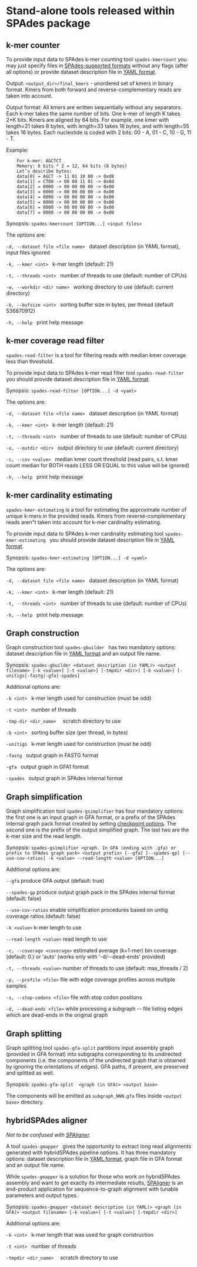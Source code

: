 # Stand-alone tools released within SPAdes package


## k-mer counter

To provide input data to SPAdes k-mer counting tool `spades-kmercount` you may just specify files in [SPAdes-supported formats](running.md#spades-input) without any flags (after all options) or provide dataset description file in [YAML format](running.md#specifying-multiple-libraries-with-yaml-data-set-file).

Output: `<output_dir>/final_kmers` - unordered set of kmers in binary format. Kmers from both forward and reverse-complementary reads are taken into account.

Output format: All kmers are written sequentially without any separators. Each k-mer takes the same number of bits. One k-mer of length K takes 2*K bits. Kmers are aligned by 64 bits. For example, one kmer with length=21 takes 8 bytes, with length=33 takes 16 bytes, and with length=55 takes 16 bytes. Each nucleotide is coded with 2 bits: 00 - A, 01 - C, 10 - G, 11 - T.
                                                 
Example:

        For k-mer: AGCTCT
        Memory: 6 bits * 2 = 12, 64 bits (8 bytes)
        Let’s describe bytes:
        data[0] = AGCT -> 11 01 10 00 -> 0xd8
        data[1] = CT00 -> 00 00 11 01 -> 0x0d
        data[2] = 0000 -> 00 00 00 00 -> 0x00
        data[3] = 0000 -> 00 00 00 00 -> 0x00
        data[4] = 0000 -> 00 00 00 00 -> 0x00
        data[5] = 0000 -> 00 00 00 00 -> 0x00
        data[6] = 0000 -> 00 00 00 00 -> 0x00
        data[7] = 0000 -> 00 00 00 00 -> 0x00

Synopsis: `spades-kmercount [OPTION...] <input files>`

The options are:

`-d, --dataset file <file name> `
    dataset description (in YAML format), input files ignored

`-k, --kmer <int> `
    k-mer length (default: 21)

`-t, --threads <int> `
    number of threads to use (default: number of CPUs)

`-w, --workdir <dir name> `
    working directory to use (default: current directory)

`-b, --bufsize <int> `
    sorting buffer size in bytes, per thread (default 536870912)

`-h, --help `
    print help message


## k-mer coverage read filter

`spades-read-filter` is a tool for filtering reads with median kmer coverage less than threshold.

To provide input data to SPAdes k-mer read filter tool `spades-read-filter ` you should provide dataset description file in [YAML format](running.md#specifying-multiple-libraries-with-yaml-data-set-file).

Synopsis: `spades-read-filter [OPTION...] -d <yaml>`

The options are:

`-d, --dataset file <file name> `
    dataset description (in YAML format)

`-k, --kmer <int> `
    k-mer length (default: 21)

`-t, --threads <int> `
    number of threads to use (default: number of CPUs)

`-o, --outdir <dir> `
    output directory to use (default: current directory)

`-c, --cov <value> `
    median kmer count threshold (read pairs, s.t. kmer count median for BOTH reads LESS OR EQUAL to this value will be ignored)

`-h, --help `
    print help message


## k-mer cardinality estimating

`spades-kmer-estimating` is a tool for estimating the approximate number of unique k-mers in the provided reads. Kmers from reverse-complementary reads aren"t taken into account for k-mer cardinality estimating.

To provide input data to SPAdes k-mer cardinality estimating tool `spades-kmer-estimating ` you should provide dataset description file in [YAML format](running.md#specifying-multiple-libraries-with-yaml-data-set-file).

Synopsis: `spades-kmer-estimating [OPTION...] -d <yaml>`

The options are:

`-d, --dataset file <file name> `
    dataset description (in YAML format)

`-k, --kmer <int> `
    k-mer length (default: 21)

`-t, --threads <int> `
    number of threads to use (default: number of CPUs)

`-h, --help `
    print help message


## Graph construction
Graph construction tool `spades-gbuilder ` has two mandatory options: dataset description file in [YAML format](running.md#specifying-multiple-libraries-with-yaml-data-set-file) and an output file name.

Synopsis: `spades-gbuilder <dataset description (in YAML)> <output filename> [-k <value>] [-t <value>] [-tmpdir <dir>] [-b <value>] [-unitigs|-fastg|-gfa|-spades]`

Additional options are:

`-k <int> `
    k-mer length used for construction (must be odd)

`-t <int> `
    number of threads

`-tmp-dir <dir_name>  `
    scratch directory to use

`-b <int> `
    sorting buffer size (per thread, in bytes)

`-unitigs `
    k-mer length used for construction (must be odd)

`-fastg `
    output graph in FASTG format

`-gfa `
    output graph in GFA1 format

`-spades `
    output graph in SPAdes internal format

## Graph simplification

Graph simplification tool `spades-gsimplifier` has four mandatory options: the first one is an input graph in GFA format, or a prefix of the SPAdes internal graph pack format created by setting [checkpoint options](running.md#pipeline-options). The second one is the prefix of the output simplified graph. The last two are the k-mer size and the read length.

Synopsis: `spades-gsimplifier <graph. In GFA (ending with .gfa) or prefix to SPAdes graph pack> <output prefix> [--gfa] [--spades-gp] [--use-cov-ratios] -k <value> --read-length <value> [OPTION...]`

Additional options are:

`--gfa`
    produce GFA output (default: true)

`--spades-gp` 
    produce output graph pack in the SPAdes internal format (default: false)

`--use-cov-ratios` 
    enable simplification procedures based on unitig coverage ratios (default: false)

`-k <value>`
    k-mer length to use

`--read-length <value>`
    read length to use

`-c, --coverage <coverage>`
    estimated average (k+1-mer) bin coverage (default: 0.) or 'auto' (works only with '-d/--dead-ends' provided)

`-t, --threads <value>`
    number of threads to use (default: max_threads / 2)

`-p, --profile <file>`
    file with edge coverage profiles across multiple samples

`-s, --stop-codons <file>`
    file with stop codon positions

`-d, --dead-ends <file>`
    while processing a subgraph -- file listing edges which are dead-ends in the
    original graph


## Graph splitting
Graph splitting tool `spades-gfa-split` partitions input assembly graph (provided in GFA format) into subgraphs corresponding to its undirected components (i.e. the components of the undirected graph that is obtained by ignoring the orientations of edges). GFA paths, if present, are preserved and splitted as well.

Synopsis: `spades-gfa-split  <graph (in GFA)> <output base>`

The components will be emitted as `subgraph_NNN.gfa` files inside `<output base>` directory.

## hybridSPAdes aligner

_Not to be confused with [SPAligner](spaligner.md)._

A tool `spades-gmapper ` gives the opportunity to extract long read alignments generated with hybridSPAdes pipeline options. It has three mandatory options: dataset description file in [YAML format](running.md#specifying-multiple-libraries-with-yaml-data-set-file), graph file in GFA format and an output file name.

While `spades-gmapper` is a solution for those who work on hybridSPAdes assembly and
want to get exactly its intermediate results, [SPAligner](spaligner.md) is an end-product application for sequence-to-graph alignment with tunable parameters and output types.


Synopsis: `spades-gmapper <dataset description (in YAML)> <graph (in GFA)> <output filename> [-k <value>] [-t <value>] [-tmpdir <dir>]`

Additional options are:

`-k <int> `
    k-mer length that was used for graph construction

`-t <int> `
    number of threads

`-tmpdir <dir_name>  `
    scratch directory to use
